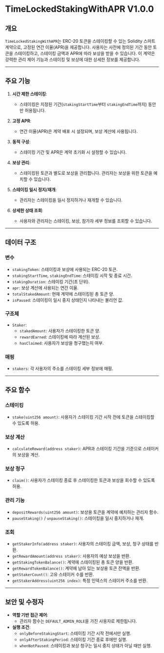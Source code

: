 # TimeLockedStakingWithAPR V1.0.0

## 개요
`TimeLockedStakingWithAPR`는 ERC-20 토큰을 스테이킹할 수 있는 Solidity 스마트 계약으로, 고정된 연간 이율(APR)을 제공합니다. 사용자는 사전에 정의된 기간 동안 토큰을 스테이킹하고, 스테이킹 금액과 APR에 따라 보상을 받을 수 있습니다. 이 계약은 강력한 관리 제어 기능과 스테이킹 및 보상에 대한 상세한 정보를 제공합니다.

---

## 주요 기능
1. **시간 제한 스테이킹**:
   - 스테이킹은 지정된 기간(`stakingStartTime`부터 `stakingEndTime`까지) 동안만 허용됩니다.

2. **고정 APR**:
   - 연간 이율(APR)은 계약 배포 시 설정되며, 보상 계산에 사용됩니다.

3. **동적 구성**:
   - 스테이킹 기간 및 APR은 계약 초기화 시 설정할 수 있습니다.

4. **보상 관리**:
   - 스테이킹된 토큰과 별도로 보상을 관리합니다. 관리자는 보상을 위한 토큰을 예치할 수 있습니다.

5. **스테이킹 일시 정지/재개**:
   - 관리자는 스테이킹을 일시 정지하거나 재개할 수 있습니다.

6. **상세한 상태 조회**:
   - 사용자와 관리자는 스테이킹, 보상, 참가자 세부 정보를 조회할 수 있습니다.

---

## 데이터 구조

### **변수**
- `stakingToken`: 스테이킹과 보상에 사용되는 ERC-20 토큰.
- `stakingStartTime`, `stakingEndTime`: 스테이킹 시작 및 종료 시간.
- `stakingDuration`: 스테이킹 기간(초 단위).
- `apr`: 보상 계산에 사용되는 연간 이율.
- `totalStakedAmount`: 현재 계약에 스테이킹된 총 토큰 양.
- `isPaused`: 스테이킹이 일시 중지 상태인지 나타내는 불리언 값.

### **구조체**
- `Staker`:
  - `stakedAmount`: 사용자가 스테이킹한 토큰 양.
  - `rewardEarned`: 스테이킹에 따라 계산된 보상.
  - `hasClaimed`: 사용자가 보상을 청구했는지 여부.

### **매핑**
- `stakers`: 각 사용자의 주소를 스테이킹 세부 정보에 매핑.

---

## 주요 함수

### 스테이킹
- `stake(uint256 amount)`: 사용자가 스테이킹 기간 시작 전에 토큰을 스테이킹할 수 있도록 허용.

### 보상 계산
- `calculateReward(address staker)`: APR과 스테이킹 기간을 기준으로 스테이커의 보상을 계산.

### 보상 청구
- `claim()`: 사용자가 스테이킹 종료 후 스테이킹한 토큰과 보상을 회수할 수 있도록 허용.

### 관리 기능
- `depositRewards(uint256 amount)`: 보상용 토큰을 계약에 예치하는 관리자 함수.
- `pauseStaking()` / `unpauseStaking()`: 스테이킹을 일시 중지하거나 재개.

### 조회
- `getStakerInfo(address staker)`: 사용자의 스테이킹 금액, 보상, 청구 상태를 반환.
- `getRewardAmount(address staker)`: 사용자의 예상 보상을 반환.
- `getStakingTokenBalance()`: 계약에 스테이킹된 총 토큰 양을 반환.
- `getRewardTokenBalance()`: 계약에 남아 있는 보상용 토큰 잔액을 반환.
- `getStakerCount()`: 고유 스테이커 수를 반환.
- `getStakerAddress(uint256 index)`: 특정 인덱스의 스테이커 주소를 반환.

---

## 보안 및 수정자
- **역할 기반 접근 제어**:
  - 관리자 함수는 `DEFAULT_ADMIN_ROLE`을 가진 사용자로 제한됩니다.
- **실행 조건**:
  - `onlyBeforeStakingStart`: 스테이킹 기간 시작 전에서만 실행.
  - `onlyAfterStakingPeriod`: 스테이킹 기간 종료 후에만 실행.
  - `whenNotPaused`: 스테이킹과 보상 청구는 일시 중지 상태가 아닐 때만 실행.